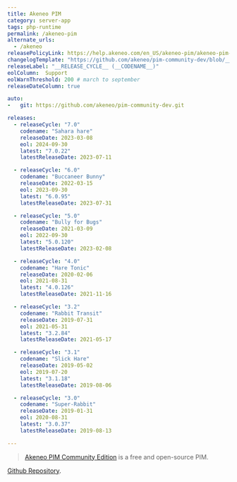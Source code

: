 ```yaml
---
title: Akeneo PIM
category: server-app
tags: php-runtime
permalink: /akeneo-pim
alternate_urls:
  - /akeneo
releasePolicyLink: https://help.akeneo.com/en_US/akeneo-pim/akeneo-pim-product-support-dates
changelogTemplate: "https://github.com/akeneo/pim-community-dev/blob/__RELEASE_CYCLE__/CHANGELOG-__RELEASE_CYCLE__.md"
releaseLabel: "__RELEASE_CYCLE__ (__CODENAME__)"
eolColumn: 	Support
eolWarnThreshold: 200 # march to september
releaseDateColumn: true

auto:
-   git: https://github.com/akeneo/pim-community-dev.git

releases:
  - releaseCycle: "7.0"
    codename: "Sahara hare"
    releaseDate: 2023-03-08
    eol: 2024-09-30
    latest: "7.0.22"
    latestReleaseDate: 2023-07-11

  - releaseCycle: "6.0"
    codename: "Buccaneer Bunny"
    releaseDate: 2022-03-15
    eol: 2023-09-30
    latest: "6.0.95"
    latestReleaseDate: 2023-07-31

  - releaseCycle: "5.0"
    codename: "Bully for Bugs"
    releaseDate: 2021-03-09
    eol: 2022-09-30
    latest: "5.0.120"
    latestReleaseDate: 2023-02-08

  - releaseCycle: "4.0"
    codename: "Hare Tonic"
    releaseDate: 2020-02-06
    eol: 2021-08-31
    latest: "4.0.126"
    latestReleaseDate: 2021-11-16

  - releaseCycle: "3.2"
    codename: "Rabbit Transit"
    releaseDate: 2019-07-31
    eol: 2021-05-31
    latest: "3.2.84"
    latestReleaseDate: 2021-05-17

  - releaseCycle: "3.1"
    codename: "Slick Hare"
    releaseDate: 2019-05-02
    eol: 2019-07-20
    latest: "3.1.18"
    latestReleaseDate: 2019-08-06

  - releaseCycle: "3.0"
    codename: "Super-Rabbit"
    releaseDate: 2019-01-31
    eol: 2020-08-31
    latest: "3.0.37"
    latestReleaseDate: 2019-08-13

---
```


> [Akeneo PIM Community Edition](https://www.akeneo.com/akeneo-pim-community-edition/) is a free and
> open-source PIM.

[Github Repository](https://github.com/akeneo/pim-community-dev/tree/master).
